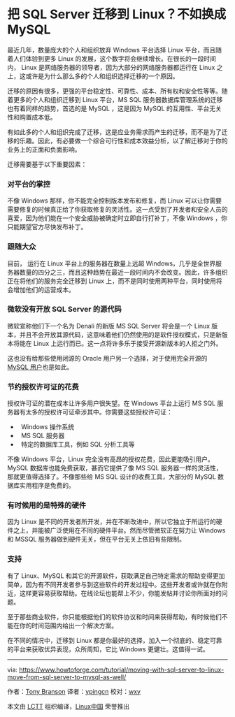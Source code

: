 把 SQL Server 迁移到 Linux？不如换成 MySQL
============================================================

最近几年，数量庞大的个人和组织放弃 Windows 平台选择 Linux 平台，而且随着人们体验到更多 Linux 的发展，这个数字将会继续增长。在很长的一段时间内， Linux 是网络服务器的领导者，因为大部分的网络服务器都运行在 Linux 之上，这或许是为什么那么多的个人和组织选择迁移的一个原因。

迁移的原因有很多，更强的平台稳定性、可靠性、成本、所有权和安全性等等。随着更多的个人和组织迁移到 Linux 平台，MS SQL 服务器数据库管理系统的迁移也有着同样的趋势，首选的是 MySQL ，这是因为 MySQL 的互用性、平台无关性和购置成本低。

有如此多的个人和组织完成了迁移，这是应业务需求而产生的迁移，而不是为了迁移的乐趣。因此，有必要做一个综合可行性和成本效益分析，以了解迁移对于你的业务上的正面和负面影响。

迁移需要基于以下重要因素：

### 对平台的掌控

不像 Windows 那样，你不能完全控制版本发布和修复，而 Linux 可以让你需要需要修复的时候真正给了你获取修复的灵活性。这一点受到了开发者和安全人员的喜爱，因为他们能在一个安全威胁被确定时立即自行打补丁，不像 Windows ，你只能期望官方尽快发布补丁。

### 跟随大众

目前， 运行在 Linux 平台上的服务器在数量上远超 Windows，几乎是全世界服务器数量的四分之三，而且这种趋势在最近一段时间内不会改变。因此，许多组织正在将他们的服务完全迁移到 Linux 上，而不是同时使用两种平台，同时使用将会增加他们的运营成本。

### 微软没有开放 SQL Server 的源代码

微软宣称他们下一个名为 Denali 的新版 MS SQL Server 将会是一个 Linux 版本，并且不会开放其源代码，这意味着他们仍然使用的是软件授权模式，只是新版本将能在 Linux 上运行而已。这一点将许多乐于接受开源新版本的人拒之门外。

这也没有给那些使用闭源的 Oracle 用户另一个选择，对于使用完全开源的 [MySQL 用户][7]也是如此。

### 节约授权许可证的花费

授权许可证的潜在成本让许多用户很失望。在 Windows 平台上运行 MS SQL 服务器有太多的授权许可证牵涉其中。你需要这些授权许可证：

*   Windows 操作系统
*   MS SQL 服务器
*   特定的数据库工具，例如 SQL 分析工具等

不像 Windows 平台，Linux 完全没有高昂的授权花费，因此更能吸引用户。 MySQL 数据库也能免费获取，甚而它提供了像 MS SQL 服务器一样的灵活性，那就更值得选择了。不像那些给 MS SQL 设计的收费工具，大部分的 MySQL 数据库实用程序是免费的。

### 有时候用的是特殊的硬件

因为 Linux 是不同的开发者所开发，并在不断改进中，所以它独立于所运行的硬件之上，并能被广泛使用在不同的硬件平台。然而尽管微软正在努力让 Windows 和 MSSQL 服务器做到硬件无关，但在平台无关上依旧有些限制。

### 支持

有了 Linux、MySQL 和其它的开源软件，获取满足自己特定需求的帮助变得更加简单，因为有不同开发者参与到这些软件的开发过程中。这些开发者或许就在你附近，这样更容易获取帮助。在线论坛也能帮上不少，你能发帖并讨论你所面对的问题。

至于那些商业软件，你只能根据他们的软件协议和时间来获得帮助，有时候他们不能在你的时间范围内给出一个解决方案。

在不同的情况中，迁移到 Linux 都是你最好的选择，加入一个彻底的、稳定可靠的平台来获取优异表现，众所周知，它比 Windows 更健壮。这值得一试。

--------------------------------------------------------------------------------

via: https://www.howtoforge.com/tutorial/moving-with-sql-server-to-linux-move-from-sql-server-to-mysql-as-well/

作者：[Tony Branson][a]
译者：[ypingcn](https://github.com/ypingcn)
校对：[wxy](https://github.com/wxy)

本文由 [LCTT](https://github.com/LCTT/TranslateProject) 组织编译，[Linux中国](https://linux.cn/) 荣誉推出

[a]:https://twitter.com/howtoforgecom
[1]:https://www.howtoforge.com/tutorial/moving-with-sql-server-to-linux-move-from-sql-server-to-mysql-as-well/#to-have-control-over-the-platform
[2]:https://www.howtoforge.com/tutorial/moving-with-sql-server-to-linux-move-from-sql-server-to-mysql-as-well/#joining-the-crowd
[3]:https://www.howtoforge.com/tutorial/moving-with-sql-server-to-linux-move-from-sql-server-to-mysql-as-well/#microsoft-isnrsquot-open-sourcing-sql-serverrsquos-code
[4]:https://www.howtoforge.com/tutorial/moving-with-sql-server-to-linux-move-from-sql-server-to-mysql-as-well/#saving-on-license-costs
[5]:https://www.howtoforge.com/tutorial/moving-with-sql-server-to-linux-move-from-sql-server-to-mysql-as-well/#sometimes-the-specific-hardware-being-used
[6]:https://www.howtoforge.com/tutorial/moving-with-sql-server-to-linux-move-from-sql-server-to-mysql-as-well/#support
[7]:http://www.scalearc.com/how-it-works/products/scalearc-for-mysql
